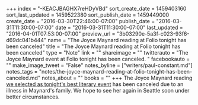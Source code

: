 +++
index = "-KEACJBAGHX7reHDyVBd"
sort_create_date = 1459403160
sort_last_updated = 1459522380
sort_publish_date = 1459449000
create_date = "2016-03-30T22:46:00-07:00"
publish_date = "2016-03-31T11:30:00-07:00"
date = "2016-03-31T11:30:00-07:00"
last_updated = "2016-04-01T07:53:00-07:00"
preview_url = "3b03290e-5a3f-c023-93f6-d69dc041b444"
name = "The Joyce Maynard reading at Folio tonight has been canceled"
title = "The Joyce Maynard reading at Folio tonight has been canceled"
type = "Note"
link = ""
shareimage = ""
twitterauto = "The Joyce Maynard event at Folio tonight has been canceled. "
facebookauto = ""
make_image_tweet = "False"
notes_byline = ["writers/paul-constant.md"]
notes_tags = "notes/the-joyce-maynard-reading-at-folio-tonight-has-been-canceled.md"
notes_about = ""
books = ""
+++
The Joyce Maynard reading [we selected as tonight's best literary event](http://seattlereviewofbooks.com/notes/2016/03/30/your-week-in-readings-the-best-literary-events-from-march-30th-april-5th/) has been canceled due to an illness in Maynard's family. We hope to see her again in Seattle soon under better circumstances.